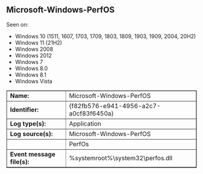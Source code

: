 ## Microsoft-Windows-PerfOS

Seen on:
* Windows 10 (1511, 1607, 1703, 1709, 1803, 1809, 1903, 1909, 2004, 20H2)
* Windows 11 (21H2)
* Windows 2008
* Windows 2012
* Windows 7
* Windows 8.0
* Windows 8.1
* Windows Vista

<table border="1" class="docutils">
  <tbody>
    <tr>
      <td><b>Name:</b></td>
      <td>Microsoft-Windows-PerfOS</td>
    </tr>
    <tr>
      <td><b>Identifier:</b></td>
      <td>{f82fb576-e941-4956-a2c7-a0cf83f6450a}</td>
    </tr>
    <tr>
      <td><b>Log type(s):</b></td>
      <td>Application</td>
    </tr>
    <tr>
      <td><b>Log source(s):</b></td>
      <td>Microsoft-Windows-PerfOS</td>
    </tr>
    <tr>
      <td>&nbsp;</td>
      <td>PerfOs</td>
    </tr>
    <tr>
      <td><b>Event message file(s):</b></td>
      <td>%systemroot%\system32\perfos.dll</td>
    </tr>
  </tbody>
</table>

&nbsp;

